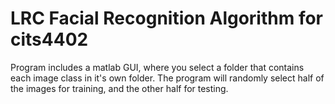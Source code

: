 # LRC Facial Recognition Algorithm for cits4402
Program includes a matlab GUI, where you select a folder that contains each image class in it's own folder.
The program will randomly select half of the images for training, and the other half for testing.
